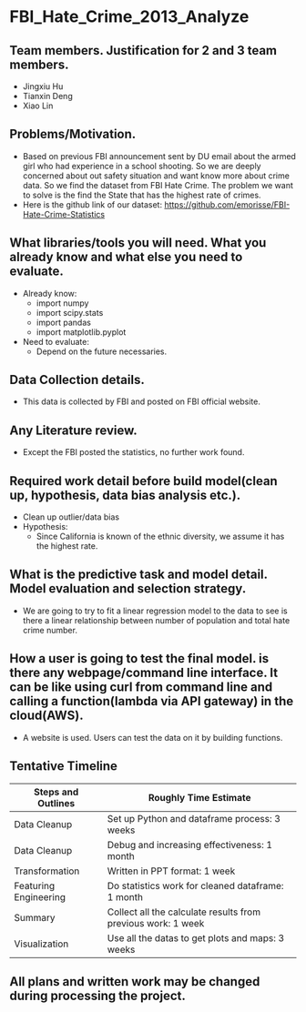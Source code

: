 # FBI_Hate_Crime_2013_Analyze
## Team members. Justification for 2 and 3 team members.

- Jingxiu Hu
- Tianxin Deng
- Xiao Lin

## Problems/Motivation.

- Based on previous FBI announcement sent by DU email about the armed girl who had experience in a school shooting. So we are deeply concerned about out safety situation and want know more about crime data. So we find the dataset from FBI Hate Crime.
The problem we want to solve is the find the State that has the highest rate of crimes. 
- Here is the github link of our dataset: https://github.com/emorisse/FBI-Hate-Crime-Statistics

## What libraries/tools you will need. What you already know and what else you need to evaluate.

- Already know:
  - import numpy 
  - import scipy.stats 
  - import pandas 
  - import matplotlib.pyplot 
- Need to evaluate:
  - Depend on the future necessaries. 

## Data Collection details.

- This data is collected by FBI and posted on FBI official website. 

## Any Literature review.

- Except the FBI posted the statistics, no further work found.

## Required work detail before build model(clean up, hypothesis, data bias analysis etc.).

- Clean up outlier/data bias
- Hypothesis:
  - Since California is known of the ethnic diversity, we assume it has the highest rate. 

## What is the predictive task and model detail. Model evaluation and selection strategy.
- We are going to try to fit a linear regression model to the data to see is there a linear relationship between number of population and total hate crime number.

## How a user is going to test the final model. is there any webpage/command line interface. It can be like using curl from command line and calling a function(lambda via API gateway) in the cloud(AWS).
- A website is used. Users can test the data on it by building functions. 

## Tentative Timeline
Steps and Outlines  |  Roughly Time Estimate
------------------  |  ---------------------
Data Cleanup  |  Set up Python and dataframe process: 3 weeks
Data Cleanup  |  Debug and increasing effectiveness: 1 month
Transformation  |  Written in PPT format: 1 week
Featuring Engineering  |  Do statistics work for cleaned dataframe: 1 month
Summary  |  Collect all the calculate results from previous work: 1 week
Visualization  |  Use all the datas to get plots and maps: 3 weeks

## All plans and written work may be changed during processing the project.
